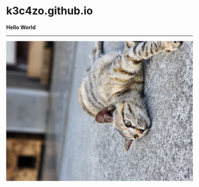 # k3c4zo.github.io
**Hello World**
***

![草草](https://raw.githubusercontent.com/K3C4ZO/k3c4zo.github.io/main/332494504_8915137758527979_5400792067233575689_n.jpg "草草")


